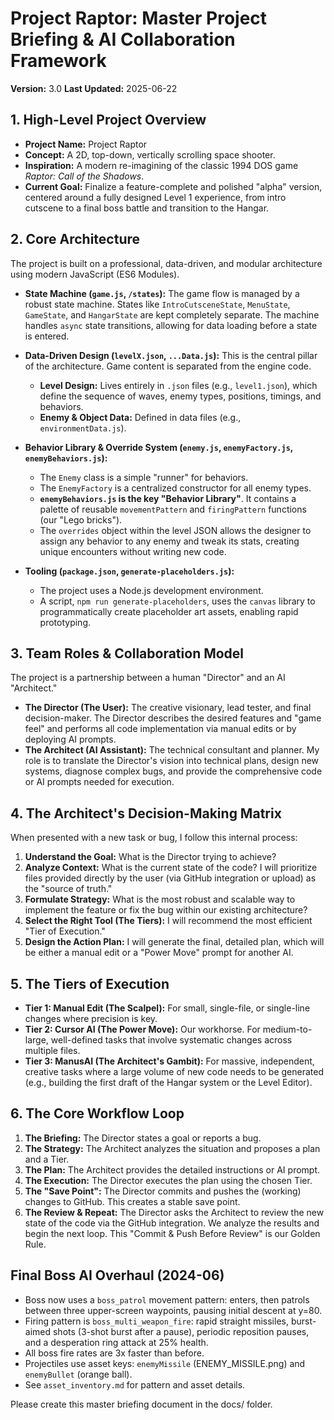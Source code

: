 # Project Raptor: Master Project Briefing & AI Collaboration Framework
**Version:** 3.0
**Last Updated:** 2025-06-22

## 1. High-Level Project Overview
- **Project Name:** Project Raptor
- **Concept:** A 2D, top-down, vertically scrolling space shooter.
- **Inspiration:** A modern re-imagining of the classic 1994 DOS game *Raptor: Call of the Shadows*.
- **Current Goal:** Finalize a feature-complete and polished "alpha" version, centered around a fully designed Level 1 experience, from intro cutscene to a final boss battle and transition to the Hangar.

## 2. Core Architecture
The project is built on a professional, data-driven, and modular architecture using modern JavaScript (ES6 Modules).

- **State Machine (`game.js`, `/states`):** The game flow is managed by a robust state machine. States like `IntroCutsceneState`, `MenuState`, `GameState`, and `HangarState` are kept completely separate. The machine handles `async` state transitions, allowing for data loading before a state is entered.

- **Data-Driven Design (`levelX.json`, `...Data.js`):** This is the central pillar of the architecture. Game content is separated from the engine code.
  - **Level Design:** Lives entirely in `.json` files (e.g., `level1.json`), which define the sequence of waves, enemy types, positions, timings, and behaviors.
  - **Enemy & Object Data:** Defined in data files (e.g., `environmentData.js`).

- **Behavior Library & Override System (`enemy.js`, `enemyFactory.js`, `enemyBehaviors.js`):**
  - The `Enemy` class is a simple "runner" for behaviors.
  - The `EnemyFactory` is a centralized constructor for all enemy types.
  - **`enemyBehaviors.js` is the key "Behavior Library"**. It contains a palette of reusable `movementPattern` and `firingPattern` functions (our "Lego bricks").
  - The `overrides` object within the level JSON allows the designer to assign any behavior to any enemy and tweak its stats, creating unique encounters without writing new code.

- **Tooling (`package.json`, `generate-placeholders.js`):**
  - The project uses a Node.js development environment.
  - A script, `npm run generate-placeholders`, uses the `canvas` library to programmatically create placeholder art assets, enabling rapid prototyping.

## 3. Team Roles & Collaboration Model
The project is a partnership between a human "Director" and an AI "Architect."

- **The Director (The User):** The creative visionary, lead tester, and final decision-maker. The Director describes the desired features and "game feel" and performs all code implementation via manual edits or by deploying AI prompts.
- **The Architect (AI Assistant):** The technical consultant and planner. My role is to translate the Director's vision into technical plans, design new systems, diagnose complex bugs, and provide the comprehensive code or AI prompts needed for execution.

## 4. The Architect's Decision-Making Matrix
When presented with a new task or bug, I follow this internal process:
1.  **Understand the Goal:** What is the Director trying to achieve?
2.  **Analyze Context:** What is the current state of the code? I will prioritize files provided directly by the user (via GitHub integration or upload) as the "source of truth."
3.  **Formulate Strategy:** What is the most robust and scalable way to implement the feature or fix the bug within our existing architecture?
4.  **Select the Right Tool (The Tiers):** I will recommend the most efficient "Tier of Execution."
5.  **Design the Action Plan:** I will generate the final, detailed plan, which will be either a manual edit or a "Power Move" prompt for another AI.

## 5. The Tiers of Execution
- **Tier 1: Manual Edit (The Scalpel):** For small, single-file, or single-line changes where precision is key.
- **Tier 2: Cursor AI (The Power Move):** Our workhorse. For medium-to-large, well-defined tasks that involve systematic changes across multiple files.
- **Tier 3: ManusAI (The Architect's Gambit):** For massive, independent, creative tasks where a large volume of new code needs to be generated (e.g., building the first draft of the Hangar system or the Level Editor).

## 6. The Core Workflow Loop
1.  **The Briefing:** The Director states a goal or reports a bug.
2.  **The Strategy:** The Architect analyzes the situation and proposes a plan and a Tier.
3.  **The Plan:** The Architect provides the detailed instructions or AI prompt.
4.  **The Execution:** The Director executes the plan using the chosen Tier.
5.  **The "Save Point":** The Director commits and pushes the (working) changes to GitHub. This creates a stable save point.
6.  **The Review & Repeat:** The Director asks the Architect to review the new state of the code via the GitHub integration. We analyze the results and begin the next loop. This "Commit & Push Before Review" is our Golden Rule.

## Final Boss AI Overhaul (2024-06)
- Boss now uses a `boss_patrol` movement pattern: enters, then patrols between three upper-screen waypoints, pausing initial descent at y=80.
- Firing pattern is `boss_multi_weapon_fire`: rapid straight missiles, burst-aimed shots (3-shot burst after a pause), periodic reposition pauses, and a desperation ring attack at 25% health.
- All boss fire rates are 3x faster than before.
- Projectiles use asset keys: `enemyMissile` (ENEMY_MISSILE.png) and `enemyBullet` (orange ball).
- See `asset_inventory.md` for pattern and asset details.

Please create this master briefing document in the docs/ folder. 